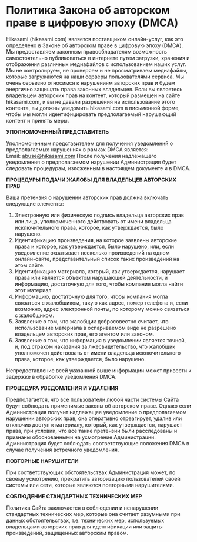 # Политика Закона об авторском праве в цифровую эпоху (DMCA)

Hikasami (hikasami.com) является поставщиком онлайн-услуг, как это определено в Законе об авторском праве в цифровую эпоху (DMCA). 
Мы предоставляем законным правообладателям возможность самостоятельно публиковаться в интернете путем загрузки, хранения и отображения различных медиафайлов с использованием наших услуг. 
Мы не контролируем, не проверяем и не просматриваем медиафайлы, которые загружаются на наши серверы пользователями сервиса. 
Мы очень серьезно относимся к нарушениям авторских прав и будем энергично защищать права законных владельцев. 
Если вы являетесь владельцем авторских прав на контент, который размещен на сайте hikasami.com, и вы не давали разрешения на использование этого контента, 
вы должны уведомить hikasami.com в письменной форме, чтобы мы могли идентифицировать предполагаемый нарушающий контент и принять меры.

**УПОЛНОМОЧЕННЫЙ ПРЕДСТАВИТЕЛЬ**

Уполномоченным представителем для получения уведомлений о предполагаемых нарушениях в рамках DMCA является:  
Email: [abuse@hikasami.com](malito:abuse@hikasami.com)
После получения надлежащего уведомления о предполагаемом нарушении Администрация будет следовать процедурам, изложенным в настоящем документе и в DMCA.

**ПРОЦЕДУРЫ ПОДАЧИ ЖАЛОБЫ ДЛЯ ВЛАДЕЛЬЦЕВ АВТОРСКИХ ПРАВ**

Ваша претензия о нарушении авторских прав должна включать следующие элементы:

1. Электронную или физическую подпись владельца авторских прав или лица, уполномоченного действовать от имени владельца исключительного права, которое, как утверждается, было нарушено.
2. Идентификацию произведения, на которое заявлены авторские права и которое, как утверждается, было нарушено, или, если уведомление охватывает несколько произведений на одном онлайн-сайте, представительный список таких произведений на этом сайте.
3. Идентификацию материала, который, как утверждается, нарушает права или является объектом нарушающей деятельности, и информацию, достаточную для того, чтобы компания могла найти этот материал.
4. Информацию, достаточную для того, чтобы компания могла связаться с жалобщиком, такую как адрес, номер телефона и, если возможно, адрес электронной почты, по которому можно связаться с жалобщиком.
5. Заявление о том, что жалобщик добросовестно считает, что использование материала в оспариваемом виде не разрешено владельцем авторских прав, его агентом или законом.
6. Заявление о том, что информация в уведомлении является точной, и, под страхом наказания за лжесвидетельство, что жалобщик уполномочен действовать от имени владельца исключительного права, которое, как утверждается, было нарушено.

Непредоставление всей указанной выше информации может привести к задержке в обработке уведомления DMCA.

**ПРОЦЕДУРА УВЕДОМЛЕНИЯ И УДАЛЕНИЯ**

Предполагается, что все пользователи любой части системы Сайта будут соблюдать применимые законы об авторском праве. Однако если Администрация получит надлежащее уведомление о предполагаемом нарушении авторских прав, она оперативно отреагирует, удалив или отключив доступ к материалу, который, как утверждается, нарушает права, при условии, что все такие претензии были расследованы и признаны обоснованными на усмотрение Администрации. Администрация будет соблюдать соответствующие положения DMCA в случае получения встречного уведомления.

**ПОВТОРНЫЕ НАРУШИТЕЛИ**

При соответствующих обстоятельствах Администрация может, по своему усмотрению, прекратить авторизацию пользователей своей системы или сети, которые являются повторными нарушителями.

**СОБЛЮДЕНИЕ СТАНДАРТНЫХ ТЕХНИЧЕСКИХ МЕР**

Политика Сайта заключается в соблюдении и ненарушении стандартных технических мер, которые она считает разумными при данных обстоятельствах, т.е. технических мер, используемых владельцами авторских прав для идентификации или защиты произведений, защищенных авторским правом.
